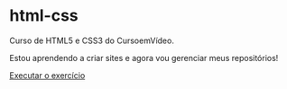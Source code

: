 # html-css
 Curso de HTML5 e CSS3 do CursoemVídeo.

 Estou aprendendo a criar sites e agora vou gerenciar meus repositórios!


 <a href="https://matheusbueno98.github.io/html-css/d010/index.html">Executar o exercício</a>
